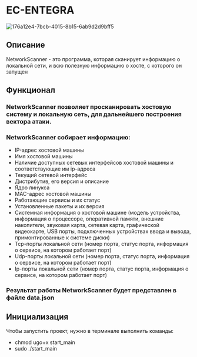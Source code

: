 # EC-ENTEGRA
![176a12e4-7bcb-4015-8b15-6ab9d2d9bff5](https://user-images.githubusercontent.com/116355531/197189318-a3ea1f24-934b-42fb-92e3-62e385c18d02.jpg)
## Описание
NetworkScanner - это программа, которая сканирует информацию о локальной сети, и всю полезную информацию о хосте, с которого он запущен
## Функционал
### NetworkScanner позволяет просканировать хостовую систему и локальную сеть, для дальнейшего построения вектора атаки.
### NetworkScanner собирает информацию:
* IP-адрес хостовой машины
* Имя хостовой машины
* Наличие доступных сетевых интерфейсов хостовой машины и соответствующие им ip-адреса
* Текущий сетевой интерфейс
* Дистрибутив, его версия и описание
* Ядро линукса 
* MAC-адрес хостовой машины
* Работающие сервисы и их статус
* Установленные пакеты и их версия
* Системная информация о хостовой машине (модель устройства, информация о процессоре, оперативной памяти, внешние накопители, звуковая карта, сетевая карта, графической видеокарте, USB порты, подключенных устройствах ввода и вывода, примонтированные к системе диски)
* Tcp-порты локальной сети (номер порта, статус порта, информация о сервисе, на котором работает порт)
* Udp-порты локальной сети (номер порта, статус порта, информация о сервисе, на котором работает порт)
* Ip-порты локальной сети (номер порта, статус порта, информация о сервисе, на котором работает порт)
### Результат работы NetworkScanner будет представлен в файле data.json
## Инициализация
Чтобы запустить проект, нужно в терминале выполнить команды:
- chmod ugo+x start_main
- sudo ./start_main
